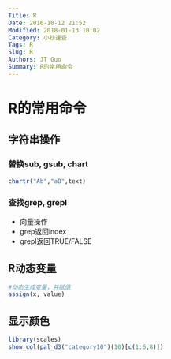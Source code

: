 ```yaml
---
Title: R
Date: 2016-10-12 21:52
Modified: 2018-01-13 10:02
Category: 小抄速查
Tags: R
Slug: R
Authors: JT Guo
Summary: R的常用命令
---
```

# R的常用命令

## 字符串操作

### 替换sub, gsub, chart

```R
chartr("Ab","aB",text)
```

### 查找grep, grepl

* 向量操作
* grep返回index
* grepl返回TRUE/FALSE

## R动态变量

```r
#动态生成变量，并赋值
assign(x, value)
```

## 显示颜色

```R
library(scales)
show_col(pal_d3("category10")(10)[c(1:6,8)])
```
